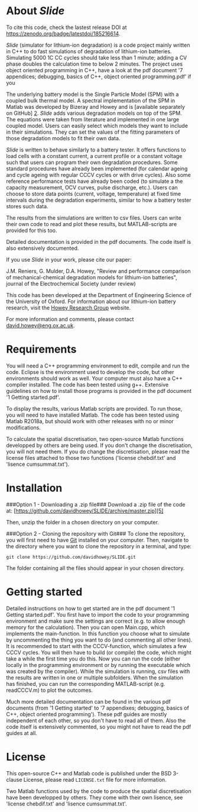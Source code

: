 About _Slide_
===========================

To cite this code, check the lastest release DOI at https://zenodo.org/badge/latestdoi/185216614.

_Slide_ (simulator for lithium-ion degradation) is a code project mainly written in C++ to do fast simulations of degradation of lithium-ion batteries.
Simulating 5000 1C CC cycles should take less than 1 minute; adding a CV phase doubles the calculation time to below 2 minutes.
The project uses object oriented programming in C++, have a look at the pdf document '7 appendices; debugging, basics of C++, object oriented programming.pdf' if you 

The underlying battery model is the Single Particle Model (SPM) with a coupled bulk thermal model. 
A spectral implementation of the SPM in Matlab was developed by Bizeray and Howey and is [available separately on GitHub] [2].
_Slide_ adds various degradation models on top of the SPM. The equations were taken from literature and implemented in one large coupled model.
Users can easily select which models they want to include in their simulations. They can set the values of the fitting parameters of those degradation models to fit their own data.

_Slide_ is written to behave similarly to a battery tester. 
It offers functions to load cells with a constant current, a current profile or a constant voltage such that users can program their own degradation procedures.
Some standard procedures have already been implemented (for calendar ageing and cycle ageing with regular CCCV cycles or with drive cycles).
Also some reference performance tests have already been coded (to simulate a the capacity measurement, OCV curves, pulse discharge, etc.).
Users can choose to store data points (current, voltage, temperature) at fixed time intervals during the degradation experiments, similar to how a battery tester stores such data.

The results from the simulations are written to csv files. 
Users can write their own code to read and plot these results, but MATLAB-scripts are provided for this too.

Detailed documentation is provided in the pdf documents.
The code itself is also extensively documented.

If you use _Slide_ in your work, please cite our paper:

J.M. Reniers, G. Mulder, D.A. Howey,
"Review and performance comparison of mechanical-chemical degradation models for lithium-ion batteries",
journal of the Electrochemical Society (under review)

This code has been developed at the Department of Engineering Science of 
the University of Oxford. 
For information about our lithium-ion battery research, 
visit the [Howey Research Group][3] website. 

For more information and comments, please contact 
[david.howey@eng.ox.ac.uk][4].


Requirements
============
You will need a C++ programming environment to edit, compile and run the code.
Eclipse is the environment used to develop the code, but other environments should work as well.
Your computer must also have a C++ compiler installed.
The code has been tested using g++.
Extensive guidelines on how to install those programs is provided in the pdf document '1 Getting started.pdf'.

To display the results, various Matlab scripts are provided.
To run those, you will need to have installed Matlab. 
The code has been tested using Matlab R2018a, but should work with other releases with no or minor modifications.

To calculate the spatial discretisation, two open-source Matlab functions developped by others are being used.
If you don't change the discretisation, you will not need them.
If you do change the discretisation, please read the license files attached to those two functions ('license chebdif.txt' and 'lisence cumsummat.txt').

 
Installation
============
###Option 1 - Downloading a .zip file###
Download a .zip file of the code at: [https://github.com/davidhowey/SLIDE/archive/master.zip][5]

Then, unzip the folder in a chosen directory on your computer.

###Option 2 - Cloning the repository with Git###
To clone the repository, you will first need to have [Git][6] installed on 
your computer. Then, navigate to the directory where you want to clone the 
repository in a terminal, and type:
```
git clone https://github.com/davidhowey/SLIDE.git
```
The folder containing all the files should appear in your chosen directory.


Getting started
===============
Detailed instructions on how to get started are in the pdf document '1 Getting started.pdf'.
You first have to import the code to your programming environment and make sure the settings are correct (e.g. to allow enough memory for the calculation).
Then you can open Main.cpp, which implements the main-function. In this function you choose what to simulate by uncommenting the thing you want to do (and commenting all other lines). 
It is recommended to start with the CCCV-function, which simulates a few CCCV cycles.
You will then have to build (or compile) the code, which might take a while the first time you do this.
Now you can run the code (either locally in the programming environment or by running the executable which was created by the compiler).
While the simulation is running, csv files with the results are written in one or multiple subfolders.
When the simulation has finished, you can run the corresponding MATLAB-script (e.g. readCCCV.m) to plot the outcomes.

Much more detailed documentation can be found in the various pdf documents (from '1 Getting started' to '7 appendixes; debugging, basics of C++, object oriented programming').
These pdf guides are mostly independent of each other, so you don't have to read all of them.
Also the code itself is extensively commented, so you might not have to read the pdf guides at all.


License
=======
This open-source C++ and Matlab code is published under the BSD 3-clause License,
please read `LICENSE.txt` file for more information.

Two Matlab functions used by the code to produce the spatial discretisation have been developped by others.
They come with their own lisence, see 'license chebdif.txt' and 'lisence cumsummat.txt'.

[2]: https://github.com/davidhowey/Spectral_li-ion_SPM
[3]: http://epg.eng.ox.ac.uk/howey/
[4]: mailto:david.howey@eng.ox.ac.uk
[5]: https://github.com/davidhowey/SLIDE/archive/master.zip
[6]: https://git-scm.com/


